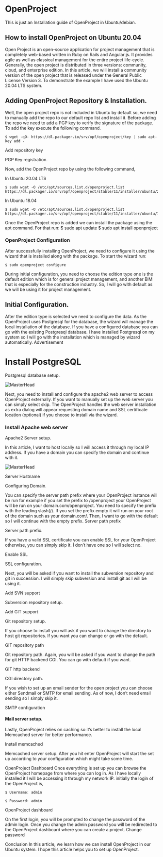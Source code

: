 # OpenProject
This is just an Installation guide of OpenProject in Ubuntu/debian.

## How to install OpenProject on Ubuntu 20.04

   Open Project is an open-source application for project management that is completely web-based written in Ruby on Rails and Angular js. It provides agile as well as classical management for the entire project life-cycle. Generally, the open project is distributed in three versions: community, cloud, and enterprise edition. In this article, we will install a community version of the open project that is released under the General Public License Version 3. To demonstrate the example I have used the Ubuntu 20.04 LTS system.

## Adding OpenProject Repository & Installation.
Well, the open project repo is not included in Ubuntu by default so, we need to manually add the repo to our default repo list and install it. Before adding the repo we need to add a PGP key to verify the signature of the package. To add the key execute the following command.

    $ wget -qO- https://dl.packager.io/srv/opf/openproject/key | sudo apt-key add -
Add repository key

PGP Key registration.

Now, add the OpenProject repo by using the following command,

In Ubuntu 20.04 LTS

    $ sudo wget -O /etc/apt/sources.list.d/openproject.list https://dl.packager.io/srv/opf/openproject/stable/11/installer/ubuntu/20.04.repo
In Ubuntu 18.04

    $ sudo wget -O /etc/apt/sources.list.d/openproject.list https://dl.packager.io/srv/opf/openproject/stable/11/installer/ubuntu/18.04.repo
    
Once the OpenProject repo is added we can install the package using the apt command. For that run:
    $ sudo apt update
    $ sudo apt install openproject
    
### OpenProject Configuration
After successfully installing OpenProject, we need to configure it using the wizard that is installed along with the package. To start the wizard run:

    $ sudo openproject configure
During initial configuration, you need to choose the edition type one is the default edition which is for general project management, and another BIM that is especially for the construction industry. So, I will go with default as we will be using it for project management.

## Initial Configuration.

After the edition type is selected we need to configure the data. As the OpenProject uses Postgresql for the database, the wizard will manage the local installation of the database. If you have a configured database you can go with the existing Postgresql database. I have installed Postgresql on my system so I will go with the installation which is managed by wizard automatically.
Advertisement

# Install PostgreSQL

Postgresql database setup. 

![MasterHead](https://vitux.com/wp-content/uploads/word-image-63.jpeg?ezimgfmt=ng:webp/ngcb10)

Next, you need to install and configure the apache2 web server to access OpenProject externally. If you want to manually set up the web server you can simply select skip. The OpenProject handles the web server installation as extra dialog will appear requesting domain name and SSL certificate location (optional) if you choose to install via the wizard.

### Install Apache web server

Apache2 Server setup.

In this article, I want to host locally so I will access it through my local IP address. If you have a domain you can specify the domain and continue with it.

![MasterHead](https://vitux.com/wp-content/uploads/word-image-64.jpeg?ezimgfmt=ng:webp/ngcb10)

Server Hostname

Configuring Domain.

You can specify the server path prefix where your OpenProject instance will be run for example if you set the prefix to /openproject your OpenProject will be run on your domain.com/openproject. You need to specify the prefix with the leading slash(/). If you set the prefix empty it will run on your root of the domain such as your domain.com/. Then, I want to go with the default so I will continue with the empty prefix.
Server path prefix

Server path prefix.

If you have a valid SSL certificate you can enable SSL for your OpenProject otherwise, you can simply skip it. I don’t have one so I will select no.

Enable SSL

SSL configuration.

Next, you will be asked if you want to install the subversion repository and git in succession. I will simply skip subversion and install git as I will be using it.

Add SVN support

Subversion repository setup.

Add GIT support

Git repository setup.

If you choose to install you will ask if you want to change the directory to host git repositories. If you want you can change or go with the default.

GIT repository path

Git repository path.
Again, you will be asked if you want to change the path for git HTTP backend CGI. You can go with default if you want.

GIT http backend

CGI directory path.

If you wish to set up an email sender for the open project you can choose either Sendmail or SMTP for email sending. As of now, I don’t need email sending so I simply skip it.

SMTP configuration

#### Mail server setup.

Lastly, OpenProject relies on caching so it’s better to install the local Memcached server for better performance.

Install memcached

Memcached server setup.
After you hit enter OpenProject will start the set up according to your configuration which might take some time.

OpenProject Dashboard
Once everything is set up you can browse the OpenProject homepage from where you can log in. As I have locally installed it I will be accessing it through my network IP. initially the login of the OpenProject is,

    $ Username: admin

    $ Password: admin

OpenProject dashboard

On the first login, you will be prompted to change the password of the admin login. Once you change the admin password you will be redirected to the OpenProject dashboard where you can create a project.
Change password

Conclusion
In this article, we learn how we can install OpenProject in our Ubuntu system. I hope this article helps you to set up OpenProject.
